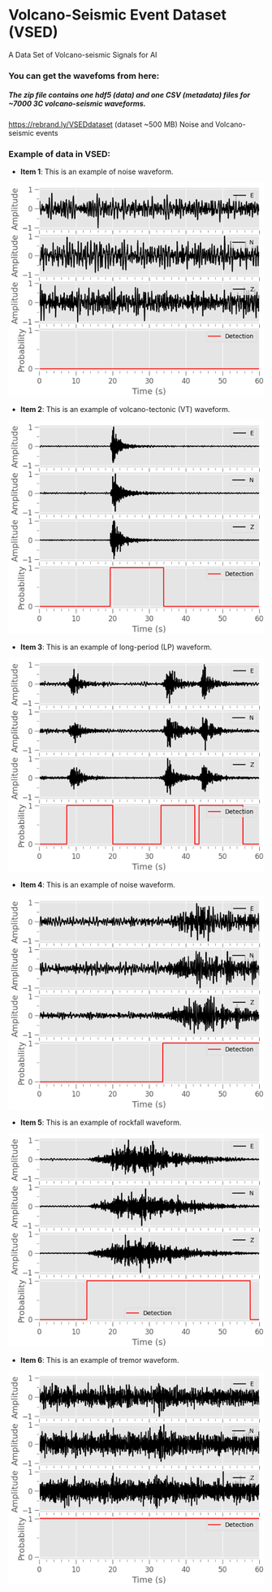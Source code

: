 # Volcano-Seismic Event Dataset (VSED)
A Data Set of Volcano-seismic Signals for AI


### You can get the wavefoms from here: 

##### The zip file contains one hdf5 (data) and one CSV (metadata) files for ~7000 3C volcano-seismic waveforms.

https://rebrand.ly/VSEDdataset  (dataset ~500 MB) Noise and Volcano-seismic events



### Example of data in VSED:

- **Item 1**: This is an example of noise waveform.

![event](./imgs/BOR.PF_20140609184928_NO.png)

- **Item 2**: This is an example of volcano-tectonic (VT) waveform.

![event](./imgs/BOR.PF_20140616194954_VC.png)

- **Item 3**: This is an example of long-period (LP) waveform.

![event](./imgs/BOR.PF_20190729050832_VC.png)

- **Item 4**: This is an example of noise waveform.

![event](./imgs/BOR.PF_20190722112641_VC.png)

- **Item 5**: This is an example of rockfall waveform.

![event](./imgs/BOR.PF_20190917193836_VC.png)

- **Item 6**: This is an example of tremor waveform.

![event](./imgs/BOR.PF_20150920115423_VC.png)

